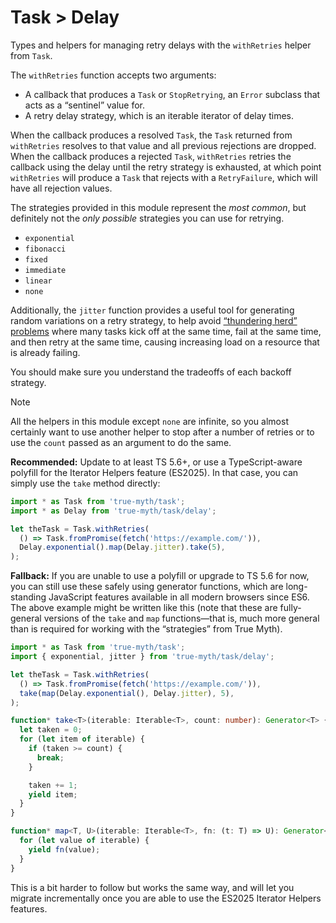 # Task > Delay

Types and helpers for managing retry delays with the `withRetries` helper from `Task`.

The `withRetries` function accepts two arguments:

- A callback that produces a `Task` or `StopRetrying`, an `Error` subclass that acts as a “sentinel” value for.
- A retry delay strategy, which is an iterable iterator of delay times.

When the callback produces a resolved `Task`, the `Task` returned from `withRetries` resolves to that value and all previous rejections are dropped. When the callback produces a rejected `Task`, `withRetries` retries the callback using the delay until the retry strategy is exhausted, at which point `withRetries` will produce a `Task` that rejects with a `RetryFailure`, which will have all rejection values.

The strategies provided in this module represent the *most common*, but definitely not the *only possible* strategies you can use for retrying.

- `exponential`
- `fibonacci`
- `fixed`
- `immediate`
- `linear`
- `none`

Additionally, the `jitter` function provides a useful tool for generating random variations on a retry strategy, to help avoid [“thundering herd” problems][thp] where many tasks kick off at the same time, fail at the same time, and then retry at the same time, causing increasing load on a resource that is already failing.

[thp]: https://en.wikipedia.org/wiki/Thundering_herd_problem

You should make sure you understand the tradeoffs of each backoff strategy.

> [!NOTE]
> All the helpers in this module except `none` are infinite, so you almost certainly want to use another helper to stop after a number of retries or to use the `count` passed as an argument to do the same.
>
> **Recommended:** Update to at least TS 5.6+, or use a TypeScript-aware polyfill for the Iterator Helpers feature (ES2025). In that case, you can simply use the `take` method directly:
>
> ```ts
> import * as Task from 'true-myth/task';
> import * as Delay from 'true-myth/task/delay';
>
> let theTask = Task.withRetries(
>   () => Task.fromPromise(fetch('https://example.com/')),
>   Delay.exponential().map(Delay.jitter).take(5),
> );
> ```
>
> **Fallback:** If you are unable to use a polyfill or upgrade to TS 5.6 for now, you can still use these safely using generator functions, which are long-standing JavaScript features available in all modern browsers since ES6. The above example might be written like this (note that these are fully-general versions of the `take` and `map` functions—that is, much more general than is required for working with the “strategies” from True Myth).
>
> ```ts
> import * as Task from 'true-myth/task';
> import { exponential, jitter } from 'true-myth/task/delay';
>
> let theTask = Task.withRetries(
>   () => Task.fromPromise(fetch('https://example.com/')),
>   take(map(Delay.exponential(), Delay.jitter), 5),
> );
>
> function* take<T>(iterable: Iterable<T>, count: number): Generator<T> {
>   let taken = 0;
>   for (let item of iterable) {
>     if (taken >= count) {
>       break;
>     }
>
>     taken += 1;
>     yield item;
>   }
> }
>
> function* map<T, U>(iterable: Iterable<T>, fn: (t: T) => U): Generator<U> {
>   for (let value of iterable) {
>     yield fn(value);
>   }
> }
> ```
>
> This is a bit harder to follow but works the same way, and will let you migrate incrementally once you are able to use the ES2025 Iterator Helpers features.

